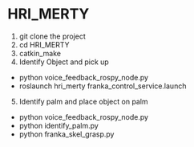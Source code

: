 # HRI_MERTY
1. git clone the project
2. cd HRI_MERTY
3. catkin_make
4. Identify Object and pick up
  - python voice_feedback_rospy_node.py
  - roslaunch hri_merty franka_control_service.launch
5. Identify palm and place object on palm
  - python voice_feedback_rospy_node.py
  - python identify_palm.py
  - python franka_skel_grasp.py
